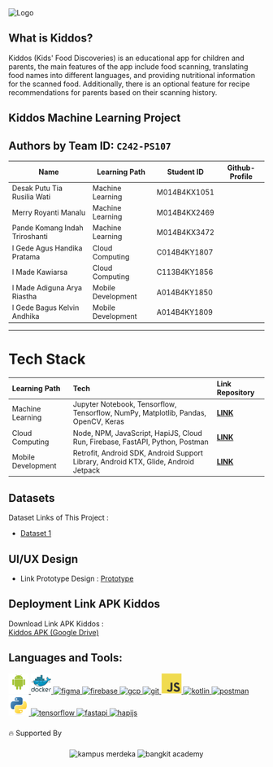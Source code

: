 <img src="https://i.postimg.cc/XJKNG9VQ/Logo-App-Kiddos-V2-01.png" alt="Logo" width="200"/>

## What is Kiddos?
Kiddos (Kids' Food Discoveries) is an educational app for children and parents, the main features of the app include food scanning, translating food names into different languages, and providing nutritional information for the scanned food. Additionally, there is an optional feature for recipe recommendations for parents based on their scanning history.

## Kiddos Machine Learning Project


## Authors by Team ID: `C242-PS107`
| Name | Learning Path | Student ID | Github-Profile |
| ------ | ------ | ------ |------ |
| Desak Putu Tia Rusilia Wati | Machine Learning | M014B4KX1051 | |
| Merry Royanti Manalu | Machine Learning | M014B4KX2469 | |
| Pande Komang Indah Triroshanti | Machine Learning | M014B4KX3472 | |
| I Gede Agus Handika Pratama | Cloud Computing | C014B4KY1807 |  |
| I Made Kawiarsa | Cloud Computing | C113B4KY1856 | |
| I Made Adiguna Arya Riastha | Mobile Development | A014B4KY1850 | |
| I Gede Bagus Kelvin Andhika | Mobile Development | A014B4KY1809 | |

---
# Tech Stack

| Learning Path      | Tech                                                                                                             | Link Repository                                                       |
|:-------------------|:-----------------------------------------------------------------------------------------------------------------|:----------------------------------------------------------------------|
| Machine Learning   | Jupyter Notebook, Tensorflow, Tensorflow, NumPy, Matplotlib, Pandas, OpenCV, Keras                                  | **[LINK](https://github.com/Kiddos-Kids-Food-Discoveries/kiddos-ml)**                |
| Cloud Computing    | Node, NPM, JavaScript, HapiJS, Cloud Run, Firebase, FastAPI, Python, Postman                                | **[LINK](https://github.com/Kiddos-Kids-Food-Discoveries/Kiddos-API)**                |
| Mobile Development | Retrofit, Android SDK, Android Support Library, Android KTX, Glide, Android Jetpack                                                         | **[LINK](https://github.com/Kiddos-Kids-Food-Discoveries/Kiddos-Android)**                |


## Datasets

Dataset Links of This Project :

- [Dataset 1](https://drive.google.com/drive/folders/1eNQBmQfW43fSzEn5vB0CuC-oUc9nAeAa?usp=drive_link)



## UI/UX Design

- Link Prototype Design : [Prototype](https://www.figma.com/design/IJxp6QTYNBPM6oCGC6U4eU/Untitled?node-id=0-1&t=cj9lCHpntOMwY5Ur-1)

## Deployment Link APK Kiddos

Download Link APK Kiddos :<br>
[Kiddos APK (Google Drive)](#)


## Languages and Tools:
<p align="left"> <a href="https://developer.android.com" target="_blank" rel="noreferrer"> <img src="https://raw.githubusercontent.com/devicons/devicon/master/icons/android/android-original-wordmark.svg" alt="android" width="40" height="40"/> </a> <a href="https://www.docker.com/" target="_blank" rel="noreferrer"> <img src="https://raw.githubusercontent.com/devicons/devicon/master/icons/docker/docker-original-wordmark.svg" alt="docker" width="40" height="40"/> </a> <a href="https://www.figma.com/" target="_blank" rel="noreferrer"> <img src="https://www.vectorlogo.zone/logos/figma/figma-icon.svg" alt="figma" width="40" height="40"/> </a> <a href="https://firebase.google.com/" target="_blank" rel="noreferrer"> <img src="https://www.vectorlogo.zone/logos/firebase/firebase-icon.svg" alt="firebase" width="40" height="40"/> </a>  <a href="https://cloud.google.com" target="_blank" rel="noreferrer"> <img src="https://www.vectorlogo.zone/logos/google_cloud/google_cloud-icon.svg" alt="gcp" width="40" height="40"/> </a> <a href="https://git-scm.com/" target="_blank" rel="noreferrer"> <img src="https://www.vectorlogo.zone/logos/git-scm/git-scm-icon.svg" alt="git" width="40" height="40"/> </a> <a href="https://developer.mozilla.org/en-US/docs/Web/JavaScript" target="_blank" rel="noreferrer"> <img src="https://raw.githubusercontent.com/devicons/devicon/master/icons/javascript/javascript-original.svg" alt="javascript" width="40" height="40"/> </a> <a href="https://kotlinlang.org" target="_blank" rel="noreferrer"> <img src="https://www.vectorlogo.zone/logos/kotlinlang/kotlinlang-icon.svg" alt="kotlin" width="40" height="40"/> </a> <a href="https://postman.com" target="_blank" rel="noreferrer"> <img src="https://www.vectorlogo.zone/logos/getpostman/getpostman-icon.svg" alt="postman" width="40" height="40"/> </a> <a href="https://www.python.org" target="_blank" rel="noreferrer"> <img src="https://raw.githubusercontent.com/devicons/devicon/master/icons/python/python-original.svg" alt="python" width="40" height="40"/> </a> <a href="https://www.tensorflow.org" target="_blank" rel="noreferrer"> <img src="https://www.vectorlogo.zone/logos/tensorflow/tensorflow-icon.svg" alt="tensorflow" width="40" height="40"/> </a> <a href="https://fastapi.tiangolo.com" target="_blank" rel="noreferrer"> <img src="https://fastapi.tiangolo.com/img/logo-margin/logo-teal.png" alt="fastapi" width="100" height="40"/> </a> <a href="https://hapi.dev" target="_blank" rel="noreferrer"> <img src="https://avatars.githubusercontent.com/u/3774533?s=200&v=4" alt="hapijs" width="40" height="40"/> </a> </p>

###

🔥 Supported By

###

<div align="center">
  <img src="https://i.postimg.cc/Th8NFNLc/Kampus-Merdeka-MASTER.png" height="80" alt="kampus merdeka" style="margin-right: width:100px;"/>
  <img src="https://storage.googleapis.com/kampusmerdeka_kemdikbud_go_id/mitra/mitra_af66db2e-0997-4f52-9cc0-a14412eeeab9.png" height="80" alt="bangkit academy" style="margin-right:left0px;"/>
  
</div>

###
